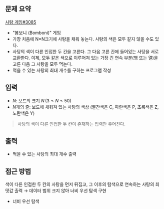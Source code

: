 ## 문제 요약
[사탕 게임#3085](https://www.acmicpc.net/problem/3085)
- "봄보니 (Bomboni)" 게임
- 가장 처음에 N×N크기에 사탕을 채워 놓는다. 사탕의 색은 모두 같지 않을 수도 있다.
- 사탕의 색이 다른 인접한 두 칸을 고른다. 그 다음 고른 칸에 들어있는 사탕을 서로 교환한다. 이제, 모두 같은 색으로 이루어져 있는 가장 긴 연속 부분(행 또는 열)을 고른 다음 그 사탕을 모두 먹는다.
- 먹을 수 있는 사탕의 최대 개수를 구하는 프로그램 작성

## 입력
- $N$: 보드의 크기 $N\, (3 \le N \le 50)$
- $N$개의 줄: 보드에 채워져 있는 사탕의 색상 (빨간색은 C, 파란색은 P, 초록색은 Z, 노란색은 Y)
> 사탕의 색이 다른 인접한 두 칸이 존재하는 입력만 주어진다.

## 출력
- 먹을 수 있는 사탕의 최대 개수 출력

## 접근 방법
색이 다른 인접한 두 칸의 사탕을 먼저 뒤집고, 그 이후의 탐색으로 연속하는 사탕의 최댓값 출력 → 데이터 범위 크지 않아 너비 우선 탐색 구현
- 너비 우선 탐색